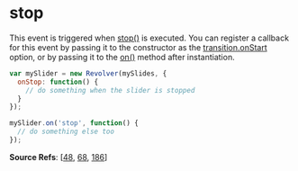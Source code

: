 # stop

This event is triggered when [stop()](https://github.com/revolverjs/revolverjs/blob/master/docs/revolver.methods.stop.md) is executed. You can register a callback for this event by passing it to the constructor as the [transition.onStart](https://github.com/revolverjs/revolverjs/blob/master/docs/revolver.options.transition.onstart.md) option, or by passing it to the [on()](https://github.com/revolverjs/revolverjs/blob/master/docs/revolver.methods.on.md) method after instantiation.

```javascript
var mySlider = new Revolver(mySlides, {
  onStop: function() {
    // do something when the slider is stopped
  }
});

mySlider.on('stop', function() {
  // do something else too
});
```

**Source Refs**: [[48](https://github.com/revolverjs/revolverjs/blob/master/coffee/revolver.coffee#L48), [68](https://github.com/revolverjs/revolverjs/blob/master/coffee/revolver.coffee#L68), [186](https://github.com/revolverjs/revolverjs/blob/master/coffee/revolver.coffee#L186)]
